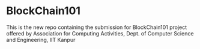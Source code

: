 # BlockChain101
This is the new repo containing the submission for BlockChain101 project offered by Association for Computing Activities, Dept. of Computer Science and Engineering, IIT Kanpur
